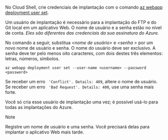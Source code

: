 No Cloud Shell, crie credenciais de implantação com o comando [az webapp deployment user set](/cli/azure/webapp/deployment/user#set).

Um usuário de implantação é necessário para a implantação do FTP e do Git local em um aplicativo Web. O nome de usuário e a senha estão no nível de conta. _Eles são diferentes das credenciais da sua assinatura do Azure._

No comando a seguir, substitua *\<nome de usuário>* e *\<senha >* por um novo nome de usuário e senha. O nome do usuário deve ser exclusivo. A senha deve ter pelo menos oito caracteres, com dois destes três elementos: letras, números, símbolos. 

```azurecli-interactive
az webapp deployment user set --user-name <username> --password <password>
```

Se receber um erro ` 'Conflict'. Details: 409`, altere o nome de usuário. Se receber um erro ` 'Bad Request'. Details: 400`, use uma senha mais forte.

Você só cria esse usuário de implantação uma vez; é possível usá-lo para todas as implantações do Azure.

> [!NOTE]
> Registre um nome de usuário e uma senha. Você precisará delas para implantar o aplicativo Web mais tarde.
>
>